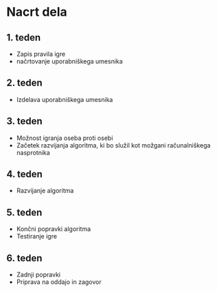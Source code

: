 # Nacrt dela

## 1. teden
* Zapis pravila igre
* načrtovanje uporabniškega umesnika

## 2. teden
* Izdelava uporabniškega umesnika

## 3. teden
* Možnost igranja oseba proti osebi
* Začetek razvijanja algoritma, ki bo služil kot možgani računalniškega nasprotnika

## 4. teden
* Razvijanje algoritma

## 5. teden
* Končni popravki algoritma
* Testiranje igre

## 6. teden
* Zadnji popravki
* Priprava na oddajo in zagovor

